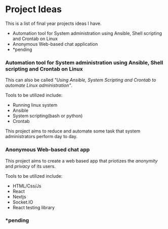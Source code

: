 # Project Ideas

This is a list of final year projects ideas I have.

- Automation tool for System administration using Ansible, Shell scripting and Crontab on Linux
- Anonymous Web-based chat application
- *pending

### Automation tool for System administration using Ansible, Shell scripting and Crontab on Linux

This can also be called _"Using Ansible, System Scripting and Crontab to automate Linux administration"_.

Tools to be utilized include:
- Running linux system
- Ansible
- System scripting(bash or python)
- Crontab

This project aims to reduce and automate some task that system administrators perform day to day.

### Anonymous Web-based chat app

This project aims to create a web based app that priotizes the _anonymity_ and _privacy_ of its users.

Tools to be utilized include:
- HTML/Css/Js
- React
- Nextjs
- Socket.IO
- React testing library

### *pending
